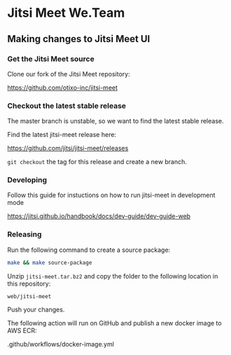 # Jitsi Meet We.Team 

## Making changes to Jitsi Meet UI

### Get the Jitsi Meet source

Clone our fork of the Jitsi Meet repository:

https://github.com/otixo-inc/jitsi-meet

### Checkout the latest stable release

The master branch is unstable, so we want to find the latest stable release.

Find the latest jitsi-meet release here:

https://github.com/jitsi/jitsi-meet/releases

`git checkout` the tag for this release and create a new branch.

### Developing

Follow this guide for instuctions on how to run jitsi-meet in development mode

https://jitsi.github.io/handbook/docs/dev-guide/dev-guide-web


### Releasing

Run the following command to create a source package:

```sh
make && make source-package
```

Unzip `jitsi-meet.tar.bz2` and copy the folder to the following location in this repository:

`web/jitsi-meet`

Push your changes. 

The following action will run on GitHub and publish a new docker image to AWS ECR:

.github/workflows/docker-image.yml
